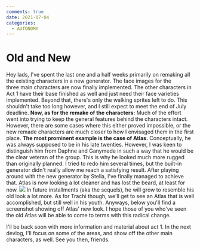 ```yaml
---
comments: true
date: 2021-07-04
categories:
  - AUTONOMY
---
```


# Old and New

Hey lads,
I've spent the last one and a half weeks primarily on remaking all the existing characters in a new generator.
The face images for the three main characters are now finally implemented. The other characters in Act 1 have their base finished as well and just need their face varieties implemented.
Beyond that, there's only the walking sprites left to do. This shouldn't take too long however, and I still expect to meet the end of July deadline.
**Now, as for the remake of the characters:**
Much of the effort went into trying to keep the general features behind the characters intact. However, there are some cases where this either proved impossible, or the new remade characters are much closer to how I envisaged them in the first place.
**The most prominent example is the case of Atlas.**
Conceptually, he was always supposed to be in his late twenties. However, I was keen to distinguish him from Daphne and Ganymede in such a way that he would be the clear veteran of the group. This is why he looked much more rugged than originally planned. I tried to redo him several times, but the built-in generator didn't really allow me reach a satisfying result.
After playing around with the new generator by Stella, I've finally managed to achieve that. Atlas is now looking a lot cleaner and has lost the beard, at least for now.
![](https://img.itch.zone/aW1nLzY0Mjg5MTEucG5n/original/sdLKzN.png)
In future installments (aka the sequels), he will grow to resemble his old look a lot more. As for Trachi though, we'll get to see an Atlas that is well accomplished, but still well in his youth.
Anyways, below you'll find a screenshot showing off Atlas' new look. I hope those of you who've seen the old Atlas will be able to come to terms with this radical change.

I'll be back soon with more information and material about act 1.
In the next devlog, I'll focus on some of the areas, and show off the other main characters, as well.
See you then, friends.
